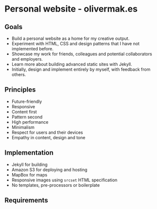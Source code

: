 # Personal website - olivermak.es

## Goals

- Build a personal website as a home for my creative output.
- Experiment with HTML, CSS and design patterns that I have not implemented before.
- Showcase my work for friends, colleagues and potential collaborators and employers.
- Learn more about building advanced static sites with Jekyll.
- Initially, design and implement entirely by myself, with feedback from others.

## Principles

- Future-friendly
- Responsive
- Content first
- Pattern second
- High performance
- Minimalism
- Respect for users and their devices
- Empathy in content, design and tone

## Implementation

- Jekyll for building
- Amazon S3 for deploying and hosting
- MapBox for maps
- Responsive images using `srcset` HTML specification
- No templates, pre-processors or boilerplate

## Requirements

<!-- TODO -->